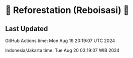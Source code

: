 
# 🌳 Reforestation (Reboisasi) 🌲

## Last Updated

GitHub Actions time: Mon Aug 19 20:19:07 UTC 2024

Indonesia/Jakarta time: Tue Aug 20 03:19:07 WIB 2024
